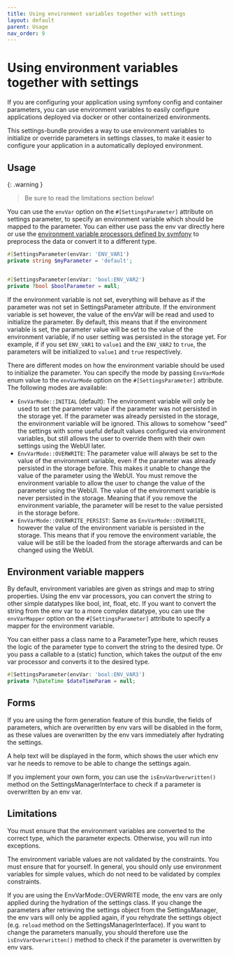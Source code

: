 ```yaml
---
title: Using environment variables together with settings
layout: default
parent: Usage
nav_order: 9
---
```


# Using environment variables together with settings

If you are configuring your application using symfony config and container parameters, you can use environment variables
to easily configure applications deployed via docker or other containerized environments.

This settings-bundle provides a way to use environment variables to initialize or override parameters in settings classes,
to make it easier to configure your application in a automatically deployed environment.

## Usage

{: .warning }
> Be sure to read the limitations section below!

You can use the `envVar` option on the `#[SettingsParameter]` attribute on settings parameter, to specify an environment
variable which should be mapped to the parameter. You can either use pass the env var directly here or use the [environment
variable processors defined by symfony](https://symfony.com/doc/current/configuration/env_var_processors.html) to preprocess
the data or convert it to a different type.

```php
#[SettingsParameter(envVar: 'ENV_VAR1')
private string $myParameter = 'default';


#[SettingsParameter(envVar: 'bool:ENV_VAR2')
private ?bool $boolParameter = null;
```

If the environment variable is not set, everything will behave as if the parameter was not set in SettingsParameter attribute.
If the environment variable is set however, the value of the envVar will be read and used to initialize the parameter.
By default, this means that if the environment variable is set, the parameter value will be set to the value of the environment
variable, if no user setting was persisted in the storage yet. For example, if if you set `ENV_VAR1` to `value1` and the
`ENV_VAR2` to `true`, the parameters will be initialized to `value1` and `true` respectively.

There are different modes on how the environment variable should be used to initialize the parameter. You can specify the
mode by passing `EnvVarMode` enum value to the  `envVarMode` option on the `#[SettingsParameter]` attribute. 
The following modes are available:

* `EnvVarMode::INITIAL` (default): The environment variable will only be used to set the parameter value if the parameter
 was not persisted in the storage yet. If the parameter was already persisted in the storage, the environment variable will
 be ignored. This allows to somehow "seed" the settings with some useful default values configured via environment variables,
 but still allows the user to override them with their own settings using the WebUI later.
* `EnvVarMode::OVERWRITE`: The parameter value will always be set to the value of the environment variable, even if the parameter
 was already persisted in the storage before. This makes it unable to change the value of the parameter using the WebUI. You must
 remove the environment variable to allow the user to change the value of the parameter using the WebUI. The value of the environment
 variable is never persisted in the storage. Meaning that if you remove the environment variable, the parameter will be reset to the
 value persisted in the storage before.
* `EnvVarMode::OVERWRITE_PERSIST`: Same as `EnvVarMode::OVERWRITE`, however the value of the environment variable is persisted in the
  storage. This means that if you remove the environment variable, the value will be still be the loaded from the storage afterwards
  and can be changed using the WebUI.

## Environment variable mappers

By default, environment variables are given as strings and map to string properties. Using the env var processors, you can
convert the string to other simple datatypes like bool, int, float, etc. If you want to convert the string from the env
var to a more complex datatype, you can use the `envVarMapper` option on the `#[SettingsParameter]` attribute to specify
a mapper for the environment variable.

You can either pass a class name to a ParameterType here, which reuses the logic of the parameter type to convert the
string to the desired type. Or you pass a callable to a (static) function, which takes the output of the env var processor
and converts it to the desired type.

```php
#[SettingsParameter(envVar: 'bool:ENV_VAR3')
private ?\DateTime $dateTimeParam = null;
```

## Forms

If you are using the form generation feature of this bundle, the fields of parameters, which are overwritten by env vars
will be disabled in the form, as these values are overwritten by the env vars immediately after hydrating the settings.

A help text will be displayed in the form, which shows the user which env var he needs to remove to be able to change the
settings again.

If you implement your own form, you can use the  `isEnvVarOverwritten()` method on the SettingsManagerInterface to check
if a parameter is overwritten by an env var.

## Limitations

You must ensure that the environment variables are converted to the correct type, which the parameter expects. Otherwise,
you will run into exceptions.

The environment variable values are not validated by the constraints. You must ensure that for yourself. In general, you
should only use environment variables for simple values, which do not need to be validated by complex constraints.

If you are using the EnvVarMode::OVERWRITE mode, the env vars are only applied during the hydration of the settings class.
If you change the parameters after retrieving the settings object from the SettingsManager, the env vars will only be applied
again, if you rehydrate the settings object (e.g. `reload` method on the SettingsManagerInterface). If you want to change
the  parameters manually, you should therefore use the `isEnvVarOverwritten()` method to check if the parameter is 
overwritten by env vars.


